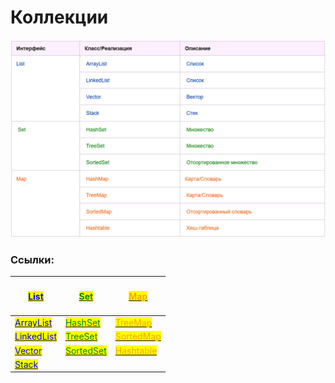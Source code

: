 # Коллекции

![Коллекции](<../.gitbook/assets/изображение (2) (1).png>)

### Ссылки:

| <h4><a href="http://proglang.su/java/list-interface"><mark style="color:blue;">List</mark></a><mark style="color:blue;"></mark></h4> | <h4><a href="http://proglang.su/java/set-interface"><mark style="color:green;">Set</mark></a><mark style="color:green;"></mark></h4> | <h4><a href="http://proglang.su/java/map-interface"><mark style="color:orange;">Map</mark></a><mark style="color:orange;"></mark></h4> |
| ------------------------------------------------------------------------------------------------------------------------------------ | ------------------------------------------------------------------------------------------------------------------------------------ | -------------------------------------------------------------------------------------------------------------------------------------- |
| [<mark style="color:blue;">ArrayList</mark>](http://proglang.su/java/arraylist-class)<mark style="color:blue;"></mark>               | [<mark style="color:green;">HashSet</mark>](http://proglang.su/java/hashset-class)<mark style="color:green;"></mark>                 | [<mark style="color:orange;">TreeMap</mark>](http://proglang.su/java/treemap-class)<mark style="color:orange;"></mark>                 |
| [<mark style="color:blue;">LinkedList</mark>](http://proglang.su/java/linkedlist-class)<mark style="color:blue;"></mark>             | [<mark style="color:green;">TreeSet</mark>](http://proglang.su/java/treeset-class)<mark style="color:green;"></mark>                 | [<mark style="color:orange;">SortedMap</mark>](http://proglang.su/java/sortedmap-interface)<mark style="color:orange;"></mark>         |
| [<mark style="color:blue;">Vector</mark>](http://proglang.su/java/vector-class)<mark style="color:blue;"></mark>                     | [<mark style="color:green;">SortedSet</mark>](http://proglang.su/java/sortedset-interface)<mark style="color:green;"></mark>         | [<mark style="color:orange;">Hashtable</mark>](http://proglang.su/java/hashtable-class)<mark style="color:orange;"></mark>             |
| [<mark style="color:blue;">Stack</mark>](http://proglang.su/java/stack-class)<mark style="color:blue;"></mark>                       |                                                                                                                                      |                                                                                                                                        |
